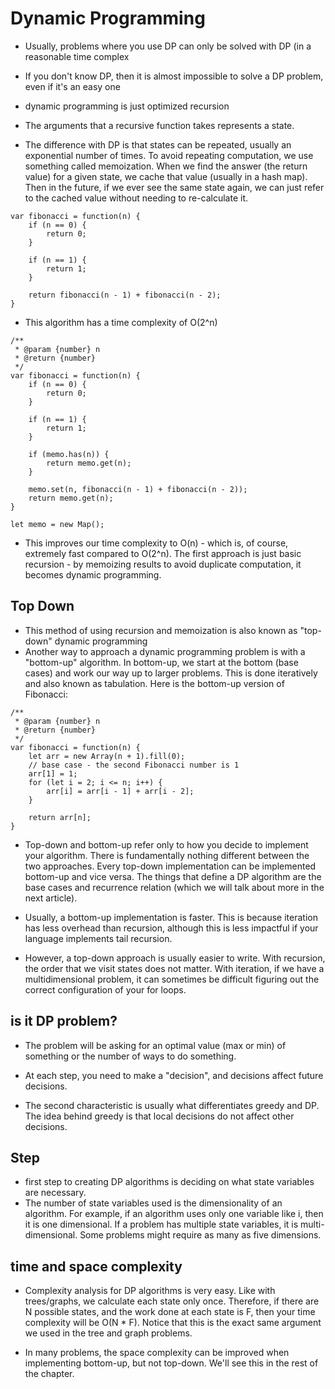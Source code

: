 # Dynamic Programming

- Usually, problems where you use DP can only be solved with DP (in a reasonable time complex
- If you don't know DP, then it is almost impossible to solve a DP problem, even if it's an easy one

- dynamic programming is just optimized recursion
- The arguments that a recursive function takes represents a state.
- The difference with DP is that states can be repeated, usually an exponential number of times. To avoid repeating computation, we use something called memoization. When we find the answer (the return value) for a given state, we cache that value (usually in a hash map). Then in the future, if we ever see the same state again, we can just refer to the cached value without needing to re-calculate it.

```
var fibonacci = function(n) {
    if (n == 0) {
        return 0;
    }

    if (n == 1) {
        return 1;
    }

    return fibonacci(n - 1) + fibonacci(n - 2);
}
```

- This algorithm has a time complexity of O(2^n)

```
/**
 * @param {number} n
 * @return {number}
 */
var fibonacci = function(n) {
    if (n == 0) {
        return 0;
    }

    if (n == 1) {
        return 1;
    }

    if (memo.has(n)) {
        return memo.get(n);
    }

    memo.set(n, fibonacci(n - 1) + fibonacci(n - 2));
    return memo.get(n);
}

let memo = new Map();
```

- This improves our time complexity to O(n) - which is, of course, extremely fast compared to O(2^n). The first approach is just basic recursion - by memoizing results to avoid duplicate computation, it becomes dynamic programming.

## Top Down

- This method of using recursion and memoization is also known as "top-down" dynamic programming
- Another way to approach a dynamic programming problem is with a "bottom-up" algorithm. In bottom-up, we start at the bottom (base cases) and work our way up to larger problems. This is done iteratively and also known as tabulation. Here is the bottom-up version of Fibonacci:

```
/**
 * @param {number} n
 * @return {number}
 */
var fibonacci = function(n) {
    let arr = new Array(n + 1).fill(0);
    // base case - the second Fibonacci number is 1
    arr[1] = 1;
    for (let i = 2; i <= n; i++) {
        arr[i] = arr[i - 1] + arr[i - 2];
    }

    return arr[n];
}
```

- Top-down and bottom-up refer only to how you decide to implement your algorithm. There is fundamentally nothing different between the two approaches. Every top-down implementation can be implemented bottom-up and vice versa. The things that define a DP algorithm are the base cases and recurrence relation (which we will talk about more in the next article).

- Usually, a bottom-up implementation is faster. This is because iteration has less overhead than recursion, although this is less impactful if your language implements tail recursion.
- However, a top-down approach is usually easier to write. With recursion, the order that we visit states does not matter. With iteration, if we have a multidimensional problem, it can sometimes be difficult figuring out the correct configuration of your for loops.

## is it DP problem?

- The problem will be asking for an optimal value (max or min) of something or the number of ways to do something.
- At each step, you need to make a "decision", and decisions affect future decisions.

- The second characteristic is usually what differentiates greedy and DP. The idea behind greedy is that local decisions do not affect other decisions.

## Step

- first step to creating DP algorithms is deciding on what state variables are necessary.
- The number of state variables used is the dimensionality of an algorithm. For example, if an algorithm uses only one variable like i, then it is one dimensional. If a problem has multiple state variables, it is multi-dimensional. Some problems might require as many as five dimensions.

## time and space complexity

- Complexity analysis for DP algorithms is very easy. Like with trees/graphs, we calculate each state only once. Therefore, if there are N possible states, and the work done at each state is F, then your time complexity will be O(N \* F). Notice that this is the exact same argument we used in the tree and graph problems.

- In many problems, the space complexity can be improved when implementing bottom-up, but not top-down. We'll see this in the rest of the chapter.
